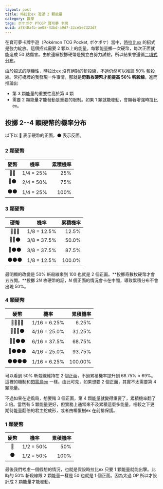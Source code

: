 ```yaml
---
layout: post
title: 時拉比ex 渴望 3 顆能量
category: 數學
tags: ポケポケ PTCGP 寶可夢 卡牌
uuid: a7840a4b-ae08-43bd-a9d7-33ce5e7323d7
---
```


在寶可夢卡牌手遊（Pokémon TCG Pocket, ポケポケ）當中，[時拉比ex](https://pocket.limitlesstcg.com/cards/A1a/3) 的招式是強力綻放。這個招式需要 2 顆以上的能量，每顆能量擲一次硬幣，每次正面就能造成 50 點傷害。由於連續投擲硬幣是獨立白努力試驗，所以結果會遵循[二項式分布](https://zh.wikipedia.org/zh-tw/%E4%BA%8C%E9%A0%85%E5%BC%8F%E5%88%86%E5%B8%83)。

由於招式的隨機性，時拉比ex 沒有絕對的斬殺線，不過仍然可以推論 50% 斬殺線。常打橋牌的我發現一件事情，那就是**奇數枚硬幣才能提高 50% 斬殺線**，進而推論出

- 第 3 顆能量的重要性高於第 4 顆
- 需要 2 顆能量才能發動是重要的限制。如果 1 顆就能發動，會顯著增強時拉比ex。

## 投擲 2--4 顆硬幣的機率分布

以下以 🔴 表示硬幣的正面，⚫ 表示反面。

### 2 顆硬幣

| 硬幣 |    機率    | 累積機率 |
|:----:|:---------:|-----:|
| 🔴🔴 | 1/4 = 25% |  25% |
| 🔴⚫ | 2/4 = 50% |  75% |
| ⚫⚫ | 1/4 = 25% | 100% |

### 3 顆硬幣

|  硬幣  |     機率     | 累積機率 |
|:------:|:-----------:|-------:|
| 🔴🔴🔴 | 1/8 = 12.5% |  12.5% |
| 🔴🔴⚫ | 3/8 = 37.5% |  50.0% |
| 🔴⚫⚫ | 3/8 = 37.5% |  87.5% |
| ⚫⚫⚫ | 1/8 = 12.5% | 100.0% |

最明顯的改變是 50% 斬殺線來到 100 也就是 2 個正面。**投擲奇數枚硬幣才會五五開。**投擲 2<var>N</var> 枚硬幣的話，<var>N</var> 個正面的情況會卡在中間，導致累積分布不會出現 50%。

### 4 顆硬幣

|   硬幣   |     機率     | 累積機率 |
|:--------:|:-----------:|--------:|
| 🔴🔴🔴🔴 | 1/16 = 6.25% |   6.25% |
| 🔴🔴🔴⚫ | 4/16 = 25.0% |  31.25% |
| 🔴🔴⚫⚫ | 6/16 = 37.5% |  68.75% |
| 🔴⚫⚫⚫ | 4/16 = 25.0% |  93.75% |
| ⚫⚫⚫⚫ | 1/16 = 6.25% | 100.00% |

可以看到 50% 斬殺線維持在 2 個正面，不過累積機率提升到 68.75% ≈ 69%。這裡的機制和[閃電鳥ex](https://pocket.limitlesstcg.com/cards/A1/104) 一樣。由此可見，如果想要 2 個正面，其實不太需要第 4 顆能量。

不過如果在逆風局，想要賭 3 個正面，第 4 顆能量就變得重要了，累積機率翻了 3 倍。當然有 5 顆能量更好，但實務上通常來不及累積這麼多能量，相較之下更期待能量翻倍的君主蛇成形，或者由椰蛋樹ex 在前排保護。

### 1 顆硬幣

| 硬幣 |    機率    | 累積機率 |
|:---:|:---------:|-----:|
| 🔴 | 1/2 = 50% |  50% |
| ⚫ | 1/2 = 50% | 100% |

最後我們考慮一個假想的情況，也就是假設時拉比ex 只要 1 顆能量就能出擊。此時的 50% 斬殺線跟 2 顆能量一樣是 50 也就是 1 個正面。因為太過 OP 所以才設計成 2 顆能量才能發動。